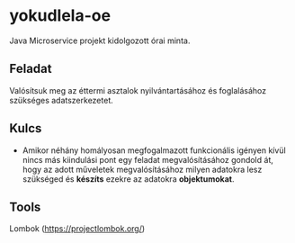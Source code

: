 # yokudlela-oe
Java Microservice projekt kidolgozott órai minta.

## Feladat
Valósítsuk meg az éttermi asztalok nyilvántartásához és foglalásához szükséges adatszerkezetet.


## Kulcs
- Amikor néhány homályosan megfogalmazott funkcionális igényen kívül nincs más kiindulási pont egy feladat megvalósításához gondold át, hogy az adott műveletek megvalósításához milyen adatokra lesz szükséged és **készíts** ezekre az adatokra **objektumokat**. 

## Tools
Lombok (https://projectlombok.org/)

